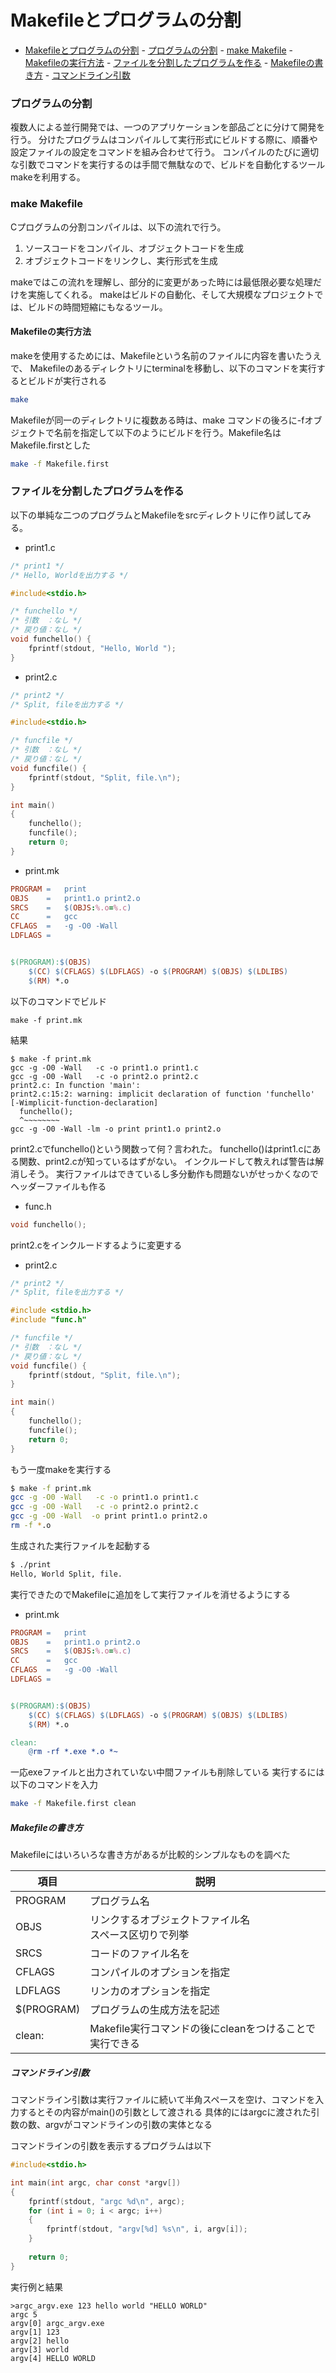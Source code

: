 # Makefileとプログラムの分割
<!-- TOC -->

- [Makefileとプログラムの分割](#makefileとプログラムの分割)
		- [プログラムの分割](#プログラムの分割)
		- [make Makefile](#make-makefile)
			- [Makefileの実行方法](#makefileの実行方法)
		- [ファイルを分割したプログラムを作る](#ファイルを分割したプログラムを作る)
				- [Makefileの書き方](#makefileの書き方)
				- [コマンドライン引数](#コマンドライン引数)

<!-- /TOC -->

### プログラムの分割
複数人による並行開発では、一つのアプリケーションを部品ごとに分けて開発を行う。
分けたプログラムはコンパイルして実行形式にビルドする際に、順番や設定ファイルの設定をコマンドを組み合わせて行う。
コンパイルのたびに適切な引数でコマンドを実行するのは手間で無駄なので、ビルドを自動化するツールmakeを利用する。

### make Makefile
Cプログラムの分割コンパイルは、以下の流れで行う。
1. ソースコードをコンパイル、オブジェクトコードを生成
2. オブジェクトコードをリンクし、実行形式を生成

makeではこの流れを理解し、部分的に変更があった時には最低限必要な処理だけを実施してくれる。
makeはビルドの自動化、そして大規模なプロジェクトでは、ビルドの時間短縮にもなるツール。

#### Makefileの実行方法
makeを使用するためには、Makefileという名前のファイルに内容を書いたうえで、
Makefileのあるディレクトリにterminalを移動し、以下のコマンドを実行するとビルドが実行される
```bash
make
```
Makefileが同一のディレクトリに複数ある時は、make コマンドの後ろに-fオブジェクトで名前を指定して以下のようにビルドを行う。Makefile名はMakefile.firstとした
```bash
make -f Makefile.first
```

### ファイルを分割したプログラムを作る
 以下の単純な二つのプログラムとMakefileをsrcディレクトリに作り試してみる。

- print1.c
```C
/* print1 */
/* Hello, Worldを出力する */

#include<stdio.h>

/* funchello */
/* 引数　：なし */
/* 戻り値：なし */
void funchello() {
	fprintf(stdout, "Hello, World ");
}
```
- print2.c
```C
/* print2 */
/* Split, fileを出力する */

#include<stdio.h>

/* funcfile */
/* 引数　：なし */
/* 戻り値：なし */
void funcfile() {
	fprintf(stdout, "Split, file.\n");
}

int main()
{
	funchello();
	funcfile();
	return 0;
}
```
- print.mk
```Makefile
PROGRAM =	print
OBJS    =	print1.o print2.o
SRCS    =	$(OBJS:%.o=%.c)
CC      =	gcc
CFLAGS  =	-g -O0 -Wall
LDFLAGS =


$(PROGRAM):$(OBJS)
	$(CC) $(CFLAGS) $(LDFLAGS) -o $(PROGRAM) $(OBJS) $(LDLIBS)
	$(RM) *.o
```
以下のコマンドでビルド
```
make -f print.mk
```
結果
```
$ make -f print.mk
gcc -g -O0 -Wall   -c -o print1.o print1.c
gcc -g -O0 -Wall   -c -o print2.o print2.c
print2.c: In function 'main':
print2.c:15:2: warning: implicit declaration of function 'funchello' [-Wimplicit-function-declaration]
  funchello();
  ^~~~~~~~~
gcc -g -O0 -Wall -lm -o print print1.o print2.o
```
print2.cでfunchello()という関数って何？言われた。
funchello()はprint1.cにある関数、print2.cが知っているはずがない。
インクルードして教えれば警告は解消しそう。
実行ファイルはできているし多分動作も問題ないがせっかくなのでヘッダーファイルも作る

- func.h
```h
void funchello();
```
print2.cをインクルードするように変更する
- print2.c
```C
/* print2 */
/* Split, fileを出力する */

#include <stdio.h>
#include "func.h"

/* funcfile */
/* 引数　：なし */
/* 戻り値：なし */
void funcfile() {
	fprintf(stdout, "Split, file.\n");
}

int main()
{
	funchello();
	funcfile();
	return 0;
}
```
もう一度makeを実行する
```bash
$ make -f print.mk
gcc -g -O0 -Wall   -c -o print1.o print1.c
gcc -g -O0 -Wall   -c -o print2.o print2.c
gcc -g -O0 -Wall  -o print print1.o print2.o
rm -f *.o
```
生成された実行ファイルを起動する

```bash
$ ./print
Hello, World Split, file.
```
実行できたのでMakefileに追加をして実行ファイルを消せるようにする
- print.mk
```Makefile
PROGRAM =	print
OBJS    =	print1.o print2.o
SRCS    =	$(OBJS:%.o=%.c)
CC      =	gcc
CFLAGS  =	-g -O0 -Wall
LDFLAGS =


$(PROGRAM):$(OBJS)
	$(CC) $(CFLAGS) $(LDFLAGS) -o $(PROGRAM) $(OBJS) $(LDLIBS)
	$(RM) *.o

clean:
	@rm -rf *.exe *.o *~
```
一応exeファイルと出力されていない中間ファイルも削除している
実行するには以下のコマンドを入力
```bash
make -f Makefile.first clean
```
##### Makefileの書き方

Makefileにはいろいろな書き方があるが比較的シンプルなものを調べた

| 項目 | 説明 |
|---|---|
| PROGRAM | プログラム名 |
| OBJS | リンクするオブジェクトファイル名<br>スペース区切りで列挙 |
| SRCS | コードのファイル名を |
| CFLAGS | コンパイルのオプションを指定 |
| LDFLAGS | リンカのオプションを指定 |
| $(PROGRAM) | プログラムの生成方法を記述 |
| clean: | Makefile実行コマンドの後にcleanをつけることで実行できる |

##### コマンドライン引数
コマンドライン引数は実行ファイルに続いて半角スペースを空け、コマンドを入力するとその内容がmain()の引数として渡される
具体的にはargcに渡された引数の数、argvがコマンドラインの引数の実体となる

コマンドラインの引数を表示するプログラムは以下
```C
#include<stdio.h>

int main(int argc, char const *argv[])
{
	fprintf(stdout, "argc %d\n", argc);
	for (int i = 0; i < argc; i++)
	{
		fprintf(stdout, "argv[%d] %s\n", i, argv[i]);
	}
	
	return 0;
}

```
実行例と結果
```
>argc_argv.exe 123 hello world "HELLO WORLD"
argc 5
argv[0] argc_argv.exe
argv[1] 123
argv[2] hello
argv[3] world
argv[4] HELLO WORLD
```
